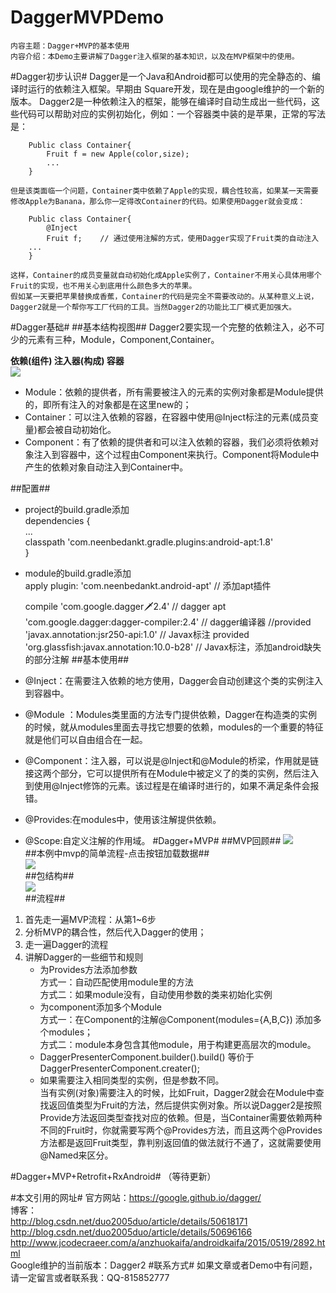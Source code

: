 # DaggerMVPDemo
	内容主题：Dagger+MVP的基本使用
	内容介绍：本Demo主要讲解了Dagger注入框架的基本知识，以及在MVP框架中的使用。
#Dagger初步认识#
	Dagger是一个Java和Android都可以使用的完全静态的、编译时运行的依赖注入框架。早期由  Square开发，现在是由google维护的一个新的版本。
	Dagger2是一种依赖注入的框架，能够在编译时自动生成出一些代码，这些代码可以帮助对应的实例初始化，例如：一个容器类中装的是苹果，正常的写法是：

    	Public class Container{
    		Fruit f = new Apple(color,size);
    		...
    	}  

	但是该类面临一个问题，Container类中依赖了Apple的实现，耦合性较高，如果某一天需要修改Apple为Banana，那么你一定得改Container的代码。如果使用Dagger就会变成：  
  
    	Public class Container{
    		@Inject
    		Fruit f;	// 通过使用注解的方式，使用Dagger实现了Fruit类的自动注入
    	...
    	}  
	
	这样，Container的成员变量就自动初始化成Apple实例了，Container不用关心具体用哪个Fruit的实现，也不用关心到底用什么颜色多大的苹果。
	假如某一天要把苹果替换成香蕉，Container的代码是完全不需要改动的。从某种意义上说，Dagger2就是一个帮你写工厂代码的工具。当然Dagger2的功能比工厂模式更加强大。
#Dagger基础#
##基本结构视图##
Dagger2要实现一个完整的依赖注入，必不可少的元素有三种，Module，Component,Container。

**依赖(组件)		       注入器(构成)		     容器**  
![](http://i.imgur.com/gVqm9MH.png)  

- Module：依赖的提供者，所有需要被注入的元素的实例对象都是Module提供的，即所有注入的对象都是在这里new的；
- Container：可以注入依赖的容器，在容器中使用@Inject标注的元素(成员变量)都会被自动初始化。
- Component：有了依赖的提供者和可以注入依赖的容器，我们必须将依赖对象注入到容器中，这个过程由Component来执行。Component将Module中产生的依赖对象自动注入到Container中。

##配置##
- project的build.gradle添加  
	dependencies {  
	   ...  
	   classpath 'com.neenbedankt.gradle.plugins:android-apt:1.8'  
	}
- module的build.gradle添加  
	apply plugin: 'com.neenbedankt.android-apt' // 添加apt插件
	
	compile 'com.google.dagger:dagger:2.4'		// dagger
	apt 'com.google.dagger:dagger-compiler:2.4'	// dagger编译器
	//provided 'javax.annotation:jsr250-api:1.0' // Javax标注
	provided 'org.glassfish:javax.annotation:10.0-b28'  // Javax标注，添加android缺失的部分注解
##基本使用##
- @Inject：在需要注入依赖的地方使用，Dagger会自动创建这个类的实例注入到容器中。
- @Module ：Modules类里面的方法专门提供依赖，Dagger在构造类的实例的时候，就从modules里面去寻找它想要的依赖，modules的一个重要的特征就是他们可以自由组合在一起。
- @Component：注入器，可以说是@Inject和@Module的桥梁，作用就是链接这两个部分，它可以提供所有在Module中被定义了的类的实例，然后注入到使用@Inject修饰的元素。该过程是在编译时进行的，如果不满足条件会报错。 
- @Provides:在modules中，使用该注解提供依赖。
- @Scope:自定义注解的作用域。
#Dagger+MVP#
##MVP回顾##
 ![](http://i.imgur.com/Wb19hIy.png)  
##本例中mvp的简单流程-点击按钮加载数据##  
 ![](http://i.imgur.com/Q36OFjs.png)  
##包结构##  
![](http://i.imgur.com/cUWvtHY.png)  
##流程##
1.	首先走一遍MVP流程：从第1~6步
2.	分析MVP的耦合性，然后代入Dagger的使用；
3.	走一遍Dagger的流程
4.	讲解Dagger的一些细节和规则
	- 为Provides方法添加参数  
	方式一：自动匹配使用module里的方法  
	方式二：如果module没有，自动使用参数的类来初始化实例
	- 为component添加多个Module  
	方式一：在Component的注解@Component(modules={A,B,C}) 添加多个modules；  
	方式二：module本身包含其他module，用于构建更高层次的module。  
	- DaggerPresenterComponent.builder().build()
	等价于DaggerPresenterComponent.creater();
	- 如果需要注入相同类型的实例，但是参数不同。  
	当有实例(对象)需要注入的时候，比如Fruit，Dagger2就会在Module中查找返回值类型为Fruit的方法，然后提供实例对象。所以说Dagger2是按照Provide方法返回类型查找对应的依赖。但是，当Container需要依赖两种不同的Fruit时，你就需要写两个@Provides方法，而且这两个@Provides方法都是返回Fruit类型，靠判别返回值的做法就行不通了，这就需要使用@Named来区分。

#Dagger+MVP+Retrofit+RxAndroid#
	（等待更新）

#本文引用的网址#
	官方网站：https://google.github.io/dagger/  
	博客：  
	http://blog.csdn.net/duo2005duo/article/details/50618171
	http://blog.csdn.net/duo2005duo/article/details/50696166
	http://www.jcodecraeer.com/a/anzhuokaifa/androidkaifa/2015/0519/2892.html  
	Google维护的当前版本：Dagger2
#联系方式#
	如果文章或者Demo中有问题，请一定留言或者联系我：QQ-815852777